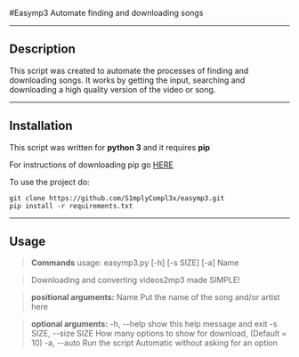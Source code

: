#Easymp3
Automate finding and downloading songs


----------

Description
---

This script was created to automate the processes of finding and downloading songs. It works by getting the input, searching and downloading a high quality version of the video or song.

------
Installation
-------------

This script was written for **python 3** and it requires **pip**

For instructions of downloading pip go [HERE](https://pip.pypa.io/en/stable/installing/)

To use the project do:
```
git clone https://github.com/S1mplyCompl3x/easymp3.git
pip install -r requirements.txt
```


----------


Usage
-----
> **Commands**
> usage: easymp3.py [-h] [-s SIZE] [-a] Name

>Downloading and converting videos2mp3 made SIMPLE!

> **positional arguments:**
  Name            Put the name of the song and/or artist here

> **optional arguments:**
>  -h, --help            show this help message and exit
 > -s SIZE, --size SIZE            How many options to show for download, (Default = 10)
>  -a, --auto            Run the script Automatic without asking for an option